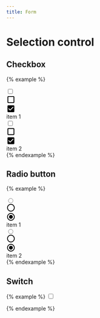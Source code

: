 ```yaml
---
title: Form
---
```


# Selection control

## Checkbox

{% example %}
<div class="form__field">
  <label class="checkbox">
    <input type="checkbox" id="checkbox_1" name="" value="">
    <div class="checkbox__uncheck-icon">
      <svg xmlns="http://www.w3.org/2000/svg" height="24" viewBox="0 0 24 24" width="24"><path d="M0 0h24v24H0V0z" fill="none"/><path d="M18 19H6c-.55 0-1-.45-1-1V6c0-.55.45-1 1-1h12c.55 0 1 .45 1 1v12c0 .55-.45 1-1 1zm1-16H5c-1.1 0-2 .9-2 2v14c0 1.1.9 2 2 2h14c1.1 0 2-.9 2-2V5c0-1.1-.9-2-2-2z"/></svg>
    </div>
    <div class="checkbox__checked-icon">
      <svg xmlns="http://www.w3.org/2000/svg" height="24" viewBox="0 0 24 24" width="24"><path d="M0 0h24v24H0V0z" fill="none"/><path d="M19 3H5c-1.1 0-2 .9-2 2v14c0 1.1.9 2 2 2h14c1.1 0 2-.9 2-2V5c0-1.1-.9-2-2-2zm-8.29 13.29c-.39.39-1.02.39-1.41 0L5.71 12.7c-.39-.39-.39-1.02 0-1.41.39-.39 1.02-.39 1.41 0L10 14.17l6.88-6.88c.39-.39 1.02-.39 1.41 0 .39.39.39 1.02 0 1.41l-7.58 7.59z"/></svg>
    </div>
  </label>
  <label for="checkbox_1" class="checkbox-label">item 1</label>
</div>
<div class="form__field">
  <label class="checkbox">
    <input type="checkbox" id="checkbox_2" name="" value="">
    <div class="checkbox__uncheck-icon">
      <svg xmlns="http://www.w3.org/2000/svg" height="24" viewBox="0 0 24 24" width="24"><path d="M0 0h24v24H0V0z" fill="none"/><path d="M18 19H6c-.55 0-1-.45-1-1V6c0-.55.45-1 1-1h12c.55 0 1 .45 1 1v12c0 .55-.45 1-1 1zm1-16H5c-1.1 0-2 .9-2 2v14c0 1.1.9 2 2 2h14c1.1 0 2-.9 2-2V5c0-1.1-.9-2-2-2z"/></svg>
    </div>
    <div class="checkbox__checked-icon">
      <svg xmlns="http://www.w3.org/2000/svg" height="24" viewBox="0 0 24 24" width="24"><path d="M0 0h24v24H0V0z" fill="none"/><path d="M19 3H5c-1.1 0-2 .9-2 2v14c0 1.1.9 2 2 2h14c1.1 0 2-.9 2-2V5c0-1.1-.9-2-2-2zm-8.29 13.29c-.39.39-1.02.39-1.41 0L5.71 12.7c-.39-.39-.39-1.02 0-1.41.39-.39 1.02-.39 1.41 0L10 14.17l6.88-6.88c.39-.39 1.02-.39 1.41 0 .39.39.39 1.02 0 1.41l-7.58 7.59z"/></svg>
    </div>
  </label>
  <label for="checkbox_2" class="checkbox-label">item 2</label>
</div>
{% endexample %}

## Radio button

{% example %}
<div class="form__field">
  <label class="radio">
    <input type="radio" id="radio_1" name="radio_group" value="">
    <div class="radio__uncheck-icon">
      <svg xmlns="http://www.w3.org/2000/svg" height="24" viewBox="0 0 24 24" width="24"><path d="M0 0h24v24H0V0z" fill="none"/><path d="M12 2C6.48 2 2 6.48 2 12s4.48 10 10 10 10-4.48 10-10S17.52 2 12 2zm0 18c-4.42 0-8-3.58-8-8s3.58-8 8-8 8 3.58 8 8-3.58 8-8 8z"/></svg>
    </div>
    <div class="radio__checked-icon">
      <svg xmlns="http://www.w3.org/2000/svg" height="24" viewBox="0 0 24 24" width="24"><path d="M0 0h24v24H0V0z" fill="none"/><path d="M12 2C6.48 2 2 6.48 2 12s4.48 10 10 10 10-4.48 10-10S17.52 2 12 2zm0 18c-4.42 0-8-3.58-8-8s3.58-8 8-8 8 3.58 8 8-3.58 8-8 8z"/><circle cx="12" cy="12" r="5"/></svg>
    </div>
  </label>
  <label for="radio_1" class="radio-label">item 1</label>
</div>
<div class="form__field">
  <label class="radio">
    <input type="radio" id="radio_2" name="radio_group" value="">
    <div class="radio__uncheck-icon">
      <svg xmlns="http://www.w3.org/2000/svg" height="24" viewBox="0 0 24 24" width="24"><path d="M0 0h24v24H0V0z" fill="none"/><path d="M12 2C6.48 2 2 6.48 2 12s4.48 10 10 10 10-4.48 10-10S17.52 2 12 2zm0 18c-4.42 0-8-3.58-8-8s3.58-8 8-8 8 3.58 8 8-3.58 8-8 8z"/></svg>
    </div>
    <div class="radio__checked-icon">
      <svg xmlns="http://www.w3.org/2000/svg" height="24" viewBox="0 0 24 24" width="24"><path d="M0 0h24v24H0V0z" fill="none"/><path d="M12 2C6.48 2 2 6.48 2 12s4.48 10 10 10 10-4.48 10-10S17.52 2 12 2zm0 18c-4.42 0-8-3.58-8-8s3.58-8 8-8 8 3.58 8 8-3.58 8-8 8z"/><circle cx="12" cy="12" r="5"/></svg>
    </div>
  </label>
  <label for="radio_2" class="radio-label">item 2</label>
</div>
{% endexample %}

## Switch

{% example %}
<label class="switch">
  <input type="checkbox" name="" value="">
  <div class="switch__track">
  </div>
  <div class="switch__thumb">
  </div>
</label>
{% endexample %}
